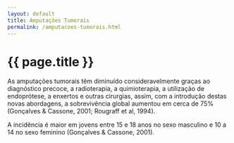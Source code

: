 ```yaml
---
layout: default
title: Amputações Tumorais
permalink: /amputacoes-tumorais.html
---
```


# {{ page.title }}

As amputações tumorais têm diminuído consideravelmente graças ao diagnóstico precoce, a radioterapia, a quimioterapia, a utilização de endoprótese, a enxertos e outras cirurgias, assim, com a introdução destas novas abordagens, a sobrevivência global aumentou em cerca de 75% (Gonçalves & Cassone, 2001; Rougraff et al, 1994).

A incidência é maior em jovens entre 15 e 18 anos no sexo masculino e 10 a 14 no sexo feminino (Gonçalves & Cassone, 2001).
